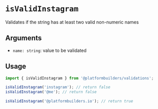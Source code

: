 # `isValidInstagram`

Validates if the string has at least two valid non-numeric names

## Arguments

- `name: string`: value to be validated

## Usage

```jsx
import { isValidInstagram } from '@platformbuilders/validations';

isValidInstagram('instagram'); // return false
isValidInstagram('@me'); // return false

isValidInstagram('@platformbuilders.io'); // return true
```
